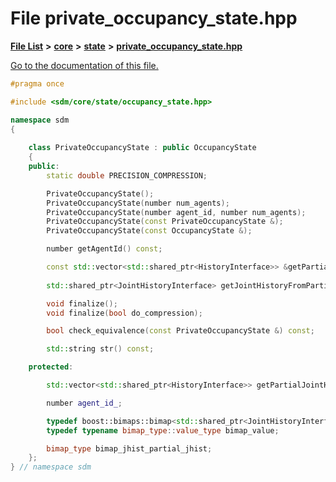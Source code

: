
# File private\_occupancy\_state.hpp

[**File List**](files.md) **>** [**core**](dir_92216a09053680f71034e5e26026ee62.md) **>** [**state**](dir_d0d8dc666ec4ca9b544d63f25347f269.md) **>** [**private\_occupancy\_state.hpp**](private__occupancy__state_8hpp.md)

[Go to the documentation of this file.](private__occupancy__state_8hpp.md) 


````cpp
#pragma once

#include <sdm/core/state/occupancy_state.hpp>

namespace sdm
{
    
    class PrivateOccupancyState : public OccupancyState
    {
    public:
        static double PRECISION_COMPRESSION;

        PrivateOccupancyState();
        PrivateOccupancyState(number num_agents);
        PrivateOccupancyState(number agent_id, number num_agents);
        PrivateOccupancyState(const PrivateOccupancyState &);
        PrivateOccupancyState(const OccupancyState &);

        number getAgentId() const;

        const std::vector<std::shared_ptr<HistoryInterface>> &getPartialJointHistory(const std::shared_ptr<JointHistoryInterface> &) const;
        
        std::shared_ptr<JointHistoryInterface> getJointHistoryFromPartial(const std::vector<std::shared_ptr<HistoryInterface>> &) const;

        void finalize();
        void finalize(bool do_compression);

        bool check_equivalence(const PrivateOccupancyState &) const;

        std::string str() const;

    protected:

        std::vector<std::shared_ptr<HistoryInterface>> getPartialJointHistory(const std::vector<std::shared_ptr<HistoryInterface>> &) const;

        number agent_id_;

        typedef boost::bimaps::bimap<std::shared_ptr<JointHistoryInterface>, Joint<std::shared_ptr<HistoryInterface>>> bimap_type;
        typedef typename bimap_type::value_type bimap_value;

        bimap_type bimap_jhist_partial_jhist;
    };
} // namespace sdm
````


